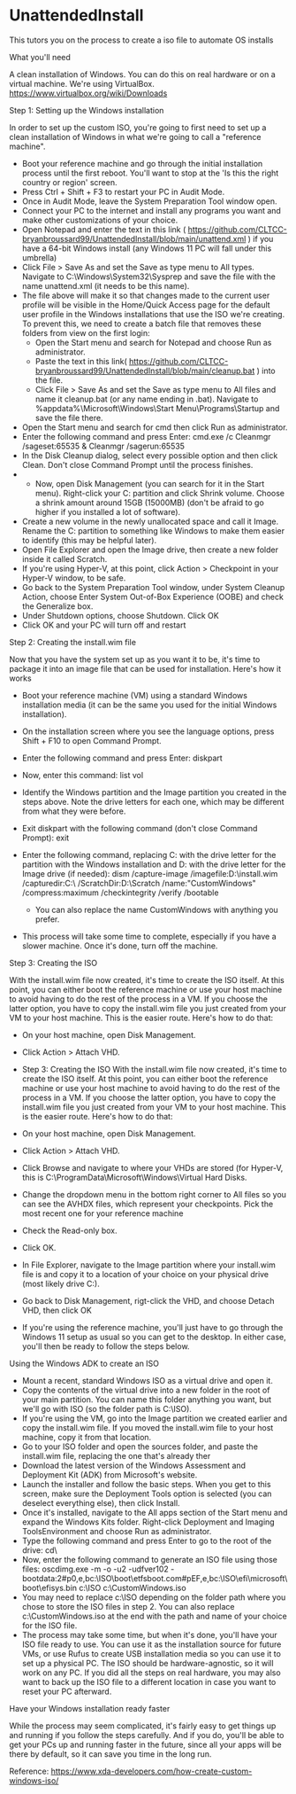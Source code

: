 # UnattendedInstall
This tutors you on the process to create a iso file to automate OS installs

What you'll need

A clean installation of Windows.
You can do this on real hardware or on a virtual machine.
We're using VirtualBox. https://www.virtualbox.org/wiki/Downloads

Step 1: Setting up the Windows installation

In order to set up the custom ISO, you're going to first need to set up a clean installation of Windows in what we're going to call a "reference machine".

- Boot your reference machine and go through the initial installation process until the first reboot. You'll want to stop at the 'Is this the right country or region' screen.
- Press Ctrl + Shift + F3 to restart your PC in Audit Mode.
- Once in Audit Mode, leave the System Preparation Tool window open.
- Connect your PC to the internet and install any programs you want and make other customizations of your choice.
- Open Notepad and enter the text in this link ( https://github.com/CLTCC-bryanbroussard99/UnattendedInstall/blob/main/unattend.xml ) if you have a 64-bit Windows install (any Windows 11 PC will fall under this umbrella)
- Click File > Save As and set the Save as type menu to All types. Navigate to C:\Windows\System32\Sysprep and save the file with the name unattend.xml (it needs to be this name).
- The file above will make it so that changes made to the current user profile will be visible in the Home/Quick Access page for the default user profile in the Windows installations that use the ISO we're creating. To prevent this, we need to create a batch file that removes these folders from view on the first login:
    - Open the Start menu and search for Notepad and choose Run as administrator.
    - Paste the text in this link( https://github.com/CLTCC-bryanbroussard99/UnattendedInstall/blob/main/cleanup.bat ) into the file.
    - Click File > Save As and set the Save as type menu to All files and name it cleanup.bat (or any name ending in .bat). Navigate to %appdata%\Microsoft\Windows\Start Menu\Programs\Startup and save the file there.
- Open the Start menu and search for cmd then click Run as administrator.
- Enter the following command and press Enter:
     cmd.exe /c Cleanmgr /sageset:65535 & Cleanmgr /sagerun:65535
- In the Disk Cleanup dialog, select every possible option and then click Clean. Don't close Command Prompt until the process finishes.
- - Now, open Disk Management (you can search for it in the Start menu).
Right-click your C: partition and click Shrink volume. Choose a shrink amount around 15GB (15000MB) (don't be afraid to go higher if you installed a lot of software).
- Create a new volume in the newly unallocated space and call it Image. Rename the C: partition to something like Windows to make them easier to identify (this may be helpful later).
- Open File Explorer and open the Image drive, then create a new folder inside it called Scratch.
- If you're using Hyper-V, at this point, click Action > Checkpoint in your Hyper-V window, to be safe.
- Go back to the System Preparation Tool window, under System Cleanup Action, choose Enter System Out-of-Box Experience (OOBE) and check the Generalize box.
- Under Shutdown options, choose Shutdown. Click OK
- Click OK and your PC will turn off and restart

Step 2: Creating the install.wim file

Now that you have the system set up as you want it to be, it's time to package it into an image file that can be used for installation. Here's how it works

- Boot your reference machine (VM) using a standard Windows installation media (it can be the same you used for the initial Windows installation).
- On the installation screen where you see the language options, press Shift + F10 to open Command Prompt.
- Enter the following command and press Enter:
    diskpart
- Now, enter this command:
    list vol
- Identify the Windows partition and the Image partition you created in the steps above. Note the drive letters for each one, which may be different from what they were before.
- Exit diskpart with the following command (don't close Command Prompt):
    exit
- Enter the following command, replacing C: with the drive letter for the partition with the Windows installation and D: with the drive letter for the Image drive (if needed):
    dism /capture-image /imagefile:D:\install.wim /capturedir:C:\ /ScratchDir:D:\Scratch /name:"CustomWindows" /compress:maximum /checkintegrity /verify /bootable

    - You can also replace the name CustomWindows with anything you prefer.

- This process will take some time to complete, especially if you have a slower machine. Once it's done, turn off the machine.

Step 3: Creating the ISO

With the install.wim file now created, it's time to create the ISO itself. At this point, you can either boot the reference machine or use your host machine to avoid having to do the rest of the process in a VM. If you choose the latter option, you have to copy the install.wim file you just created from your VM to your host machine. This is the easier route. Here's how to do that:

- On your host machine, open Disk Management.
- Click Action > Attach VHD.
- Step 3: Creating the ISO
With the install.wim file now created, it's time to create the ISO itself. At this point, you can either boot the reference machine or use your host machine to avoid having to do the rest of the process in a VM. If you choose the latter option, you have to copy the install.wim file you just created from your VM to your host machine. This is the easier route. Here's how to do that:

- On your host machine, open Disk Management.
- Click Action > Attach VHD.
- Click Browse and navigate to where your VHDs are stored (for Hyper-V, this is C:\ProgramData\Microsoft\Windows\Virtual Hard Disks.
- Change the dropdown menu in the bottom right corner to All files so you can see the AVHDX files, which represent your checkpoints. Pick the most recent one for your reference machine
- Check the Read-only box.
- Click OK.
- In File Explorer, navigate to the Image partition where your install.wim file is and copy it to a location of your choice on your physical drive (most likely drive C:).
- Go back to Disk Management, rigt-click the VHD, and choose Detach VHD, then click OK
- If you're using the reference machine, you'll just have to go through the Windows 11 setup as usual so you can get to the desktop. In either case, you'll then be ready to follow the steps below.

Using the Windows ADK to create an ISO
- Mount a recent, standard Windows ISO as a virtual drive and open it.
- Copy the contents of the virtual drive into a new folder in the root of your main partition. You can name this folder anything you want, but we'll go with ISO (so the folder path is C:\ISO).
- If you're using the VM, go into the Image partition we created earlier and copy the install.wim file. If you moved the install.wim file to your host machine, copy it from that location.
- Go to your ISO folder and open the sources folder, and paste the install.wim file, replacing the one that's already ther
- Download the latest version of the Windows Assessment and Deployment Kit (ADK) from Microsoft's website.
- Launch the installer and follow the basic steps. When you get to this screen, make sure the Deployment Tools option is selected (you can deselect everything else), then click Install.
- Once it's installed, navigate to the All apps section of the Start menu and expand the Windows Kits folder. Right-click Deployment and Imaging ToolsEnvironment and choose Run as administrator.
- Type the following command and press Enter to go to the root of the drive:
    cd\
- Now, enter the following command to generate an ISO file using those files:
    oscdimg.exe -m -o -u2 -udfver102 -bootdata:2#p0,e,bc:\ISO\boot\etfsboot.com#pEF,e,bc:\ISO\efi\microsoft\boot\efisys.bin c:\ISO c:\CustomWindows.iso
- You may need to replace c:\ISO depending on the folder path where you chose to store the ISO files in step 2. You can also replace c:\CustomWindows.iso at the end with the path and name of your choice for the ISO file.
- The process may take some time, but when it's done, you'll have your ISO file ready to use. You can use it as the installation source for future VMs, or use Rufus to create USB installation media so you can use it to set up a physical PC. The ISO should be hardware-agnostic, so it will work on any PC. If you did all the steps on real hardware, you may also want to back up the ISO file to a different location in case you want to reset your PC afterward.

Have your Windows installation ready faster

While the process may seem complicated, it's fairly easy to get things up and running if you follow the steps carefully. And if you do, you'll be able to get your PCs up and running faster in the future, since all your apps will be there by default, so it can save you time in the long run.

Reference: https://www.xda-developers.com/how-create-custom-windows-iso/
